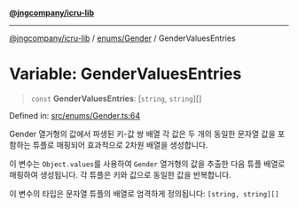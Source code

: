 [**@jngcompany/icru-lib**](../../../README.md)

***

[@jngcompany/icru-lib](../../../README.md) / [enums/Gender](../README.md) / GenderValuesEntries

# Variable: GenderValuesEntries

> `const` **GenderValuesEntries**: \[`string`, `string`\][]

Defined in: [src/enums/Gender.ts:64](https://github.com/jngcompany/icru-lib/blob/d3a4d9c24074b22f396121b6f6d7c5106c66ae75/src/enums/Gender.ts#L64)

Gender 열거형의 값에서 파생된 키-값 쌍 배열
각 값은 두 개의 동일한 문자열 값을 포함하는 튜플로 매핑되어 효과적으로 2차원 배열을 생성합니다.

이 변수는 `Object.values`를 사용하여 `Gender` 열거형의 값을 추출한 다음
튜플 배열로 매핑하여 생성됩니다. 각 튜플은 키와 값으로 동일한 값을 반복합니다.

이 변수의 타입은 문자열 튜플의 배열로 엄격하게 정의됩니다:
`[string, string][]`
